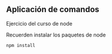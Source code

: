 ## Aplicación de comandos

Ejercicio del curso de node

Recuerden instalar los paquetes de node

```
npm install
```
